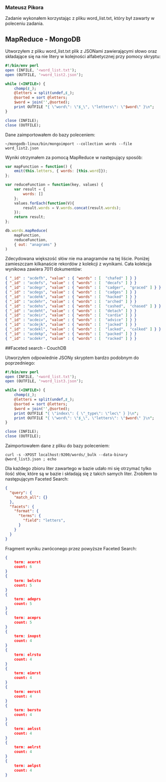 ### Mateusz Pikora

Zadanie wykonałem korzystając z pliku word_list.txt, który był zawarty w poleceniu zadania.

## MapReduce - MongoDB

Utworzyłem z pliku word_list.txt plik z JSONami zawierającymi słowo oraz składające się na nie litery w kolejności alfabetycznej przy pomocy skryptu:

```Perl
#!/bin/env perl
open (INFILE, '<word_list.txt');
open (OUTFILE, '>word_list2.json');

while (<INFILE>) {
	chomp($_);
	@letters = split(undef,$_);
	@sorted = sort @letters;
	$word = join('',@sorted);
	print OUTFILE "{ \"word\": \"$_\", \"letters\": \"$word\" }\n";
}

close (INFILE); 
close (OUTFILE); 
```

Dane zaimportowałem do bazy poleceniem:

```
~/mongodb-linux/bin/mongoimport --collection words --file word_list2.json
```

Wyniki otrzymałem za pomocą MapReduce w następujący sposób:

```js
var mapFunction = function() {
	emit(this.letters, { words: [this.word]});
};

var reduceFunction = function(key, values) {
	var result = {
		words: [] 
	};
	values.forEach(function(V){
		result.words = V.words.concat(result.words);
	});
	return result;
};

db.words.mapReduce(
	mapFunction,
	reduceFunction,
	{ out: "anagrams" }
)
```

Zdecydowana większość słów nie ma anagramów na tej liście. Poniżej zamieszczam kilkanaście rekordów z kolekcji z wynikami. Cała kolekcja wynikowa zawiera 7011 dokumentów:

```JSON
{ "_id" : "acdefh", "value" : { "words" : [  "chafed" ] } }
{ "_id" : "acdefs", "value" : { "words" : [  "decafs" ] } }
{ "_id" : "acdegr", "value" : { "words" : [  "cadger",  "graced" ] } }
{ "_id" : "acdegs", "value" : { "words" : [  "cadges" ] } }
{ "_id" : "acdehk", "value" : { "words" : [  "hacked" ] } }
{ "_id" : "acdehr", "value" : { "words" : [  "arched" ] } }
{ "_id" : "acdehs", "value" : { "words" : [  "cashed",  "chased" ] } }
{ "_id" : "acdeht", "value" : { "words" : [  "detach" ] } }
{ "_id" : "acdeir", "value" : { "words" : [  "cardie" ] } }
{ "_id" : "acdeiv", "value" : { "words" : [  "advice" ] } }
{ "_id" : "acdejk", "value" : { "words" : [  "jacked" ] } }
{ "_id" : "acdekl", "value" : { "words" : [  "lacked",  "calked" ] } }
{ "_id" : "acdekp", "value" : { "words" : [  "packed" ] } }
{ "_id" : "acdekr", "value" : { "words" : [  "racked" ] } }
```

##Faceted search - CouchDB

Utworzyłem odpowiednie JSONy skryptem bardzo podobnym do poprzedniego:

```Perl
#!/bin/env perl
open (INFILE, '<word_list.txt');
open (OUTFILE, '>word_list3.json');

while (<INFILE>) {
	chomp($_);
	@letters = split(undef,$_);
	@sorted = sort @letters;
	$word = join('',@sorted);
	print OUTFILE "{ \"index\": { \"_type\": \"lec\" } }\n";
	print OUTFILE "{ \"word\": \"$_\", \"letters\": \"$word\" }\n";
}

close (INFILE); 
close (OUTFILE); 
```

Zaimportowałem dane z pliku do bazy poleceniem:

```
curl -s -XPOST localhost:9200/words/_bulk --data-binary @word_list3.json ; echo
```

Dla każdego zbioru liter zawartego w bazie udało mi się otrzymać tylko ilość słów, które są w bazie i składają się z takich samych liter. Zrobiłem to następującym Faceted Search:

```JSON
{
  "query": {
    "match_all": {}
  },
  "facets": {
    "format": {
      "terms": {
        "field": "letters",
      }
    }
  }
}
```

Fragment wyniku zwróconego przez powyższe Faceted Search:

```JSON
{
    term: acerst
    count: 6
}
{
    term: belstu
    count: 5
}
{
    term: adeprs
    count: 5
}
{
    term: aceprs
    count: 5
}
{
    term: inopst
    count: 4
}
{
    term: elrstu
    count: 4
}
{
    term: eimrst
    count: 4
}
{
    term: eersst
    count: 4
}
{
    term: berstu
    count: 4
}
{
    term: aelsst
    count: 4
}
{
    term: aelrst
    count: 4
}
{
    term: aelpst
    count: 4
}
```
